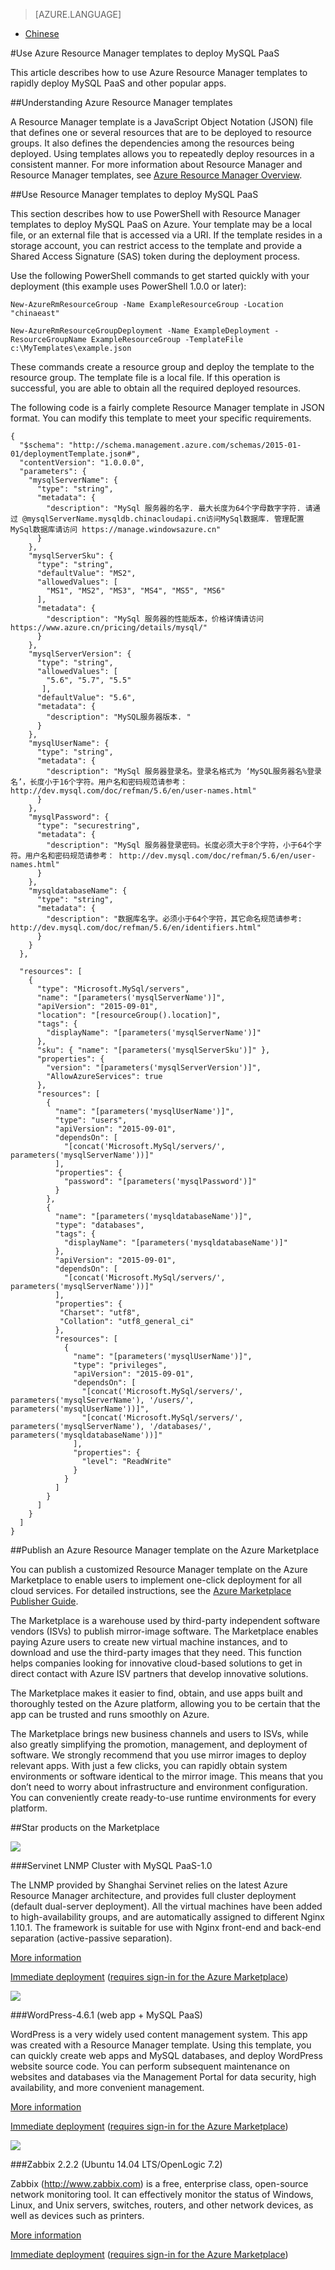 <properties linkid="" urlDisplayName="" pageTitle="Use Azure Resource Manager templates to deploy MySQL PaaS – Azure" metaKeywords="Azure Cloud, technical documentation, documents and resources, MySQL, database, Resource Manager, ARM, ARM Template, Azure MySQL, MySQL PaaS, Azure MySQL PaaS, Azure MySQL Service, Azure RDS" description="This article describes how to use Azure Resource Manager Templates (ARM Templates) to rapidly deploy MySQL PaaS and other popular apps." metaCanonical="" services="MySQL" documentationCenter="Services" title="" authors="" solutions="" manager="" editor="" />

<tags ms.service="mysql" ms.date="03/14/2017" wacn.date="03/14/2017" wacn.lang="cn" />

> [AZURE.LANGUAGE]
- [Chinese](/documentation/articles/mysql-database-armtemplate-deploymysql/)

#Use Azure Resource Manager templates to deploy MySQL PaaS

This article describes how to use Azure Resource Manager templates to rapidly deploy MySQL PaaS and other popular apps.

##Understanding Azure Resource Manager templates

A Resource Manager template is a JavaScript Object Notation (JSON) file that defines one or several resources that are to be deployed to resource groups. It also defines the dependencies among the resources being deployed. Using templates allows you to repeatedly deploy resources in a consistent manner. For more information about Resource Manager and Resource Manager templates, see [Azure Resource Manager Overview](https://docs.microsoft.com/azure/azure-resource-manager/resource-group-overview).

##Use Resource Manager templates to deploy MySQL PaaS

This section describes how to use PowerShell with Resource Manager templates to deploy MySQL PaaS on Azure. Your template may be a local file, or an external file that is accessed via a URI. If the template resides in a storage account, you can restrict access to the template and provide a Shared Access Signature (SAS) token during the deployment process.

Use the following PowerShell commands to get started quickly with your deployment (this example uses PowerShell 1.0.0 or later):

	New-AzureRmResourceGroup -Name ExampleResourceGroup -Location "chinaeast"
	
	New-AzureRmResourceGroupDeployment -Name ExampleDeployment -ResourceGroupName ExampleResourceGroup -TemplateFile c:\MyTemplates\example.json

These commands create a resource group and deploy the template to the resource group. The template file is a local file. If this operation is successful, you are able to obtain all the required deployed resources.

The following code is a fairly complete Resource Manager template in JSON format. You can modify this template to meet your specific requirements.

	{
	  "$schema": "http://schema.management.azure.com/schemas/2015-01-01/deploymentTemplate.json#",
	  "contentVersion": "1.0.0.0",
	  "parameters": {
	    "mysqlServerName": {
	      "type": "string",
	      "metadata": {
	        "description": "MySql 服务器的名字. 最大长度为64个字母数字字符. 请通过 @mysqlServerName.mysqldb.chinacloudapi.cn访问MySql数据库. 管理配置MySql数据库请访问 https://manage.windowsazure.cn"
	      }
	    },
	    "mysqlServerSku": {
	      "type": "string",
	      "defaultValue": "MS2",
	      "allowedValues": [
	        "MS1", "MS2", "MS3", "MS4", "MS5", "MS6"
	      ],
	      "metadata": {
	        "description": "MySql 服务器的性能版本，价格详情请访问 https://www.azure.cn/pricing/details/mysql/"
	      }
	    },
	    "mysqlServerVersion": {
	      "type": "string",
	      "allowedValues": [
	        "5.6", "5.7", "5.5"
	       ],
	      "defaultValue": "5.6",
	      "metadata": {
	        "description": "MySQL服务器版本. "
	      }
	    },
	    "mysqlUserName": {
	      "type": "string",
	      "metadata": {
	        "description": "MySql 服务器登录名。登录名格式为 ‘MySQL服务器名%登录名’，长度小于16个字符。用户名和密码规范请参考： http://dev.mysql.com/doc/refman/5.6/en/user-names.html"
	      }
	    },
	    "mysqlPassword": {
	      "type": "securestring",
	      "metadata": {
	        "description": "MySql 服务器登录密码。长度必须大于8个字符，小于64个字符。用户名和密码规范请参考： http://dev.mysql.com/doc/refman/5.6/en/user-names.html"
	      }
	    },
	    "mysqldatabaseName": {
	      "type": "string",
	      "metadata": {
	        "description": "数据库名字。必须小于64个字符，其它命名规范请参考: http://dev.mysql.com/doc/refman/5.6/en/identifiers.html"
	      }
	    }
	  },
	
	  "resources": [   
	    {
	      "type": "Microsoft.MySql/servers",
	      "name": "[parameters('mysqlServerName')]",
	      "apiVersion": "2015-09-01",
	      "location": "[resourceGroup().location]",
	      "tags": {
	        "displayName": "[parameters('mysqlServerName')]"
	      },
	      "sku": { "name": "[parameters('mysqlServerSku')]" },
	      "properties": {
	        "version": "[parameters('mysqlServerVersion')]",
	        "AllowAzureServices": true
	      },
	      "resources": [
	        {
	          "name": "[parameters('mysqlUserName')]",
	          "type": "users",
	          "apiVersion": "2015-09-01",
	          "dependsOn": [
	            "[concat('Microsoft.MySql/servers/', parameters('mysqlServerName'))]"
	          ],
	          "properties": {
	            "password": "[parameters('mysqlPassword')]"
	          }
	        },
	        {
	          "name": "[parameters('mysqldatabaseName')]",
	          "type": "databases",
	          "tags": {
	            "displayName": "[parameters('mysqldatabaseName')]"
	          },
	          "apiVersion": "2015-09-01",
	          "dependsOn": [
	            "[concat('Microsoft.MySql/servers/', parameters('mysqlServerName'))]"
	          ],
	          "properties": {
	           "Charset": "utf8",
	           "Collation": "utf8_general_ci"
              },
	          "resources": [
	            {
	              "name": "[parameters('mysqlUserName')]",
	              "type": "privileges",
	              "apiVersion": "2015-09-01",
	              "dependsOn": [
	                "[concat('Microsoft.MySql/servers/', parameters('mysqlServerName'), '/users/', parameters('mysqlUserName'))]",
	                "[concat('Microsoft.MySql/servers/', parameters('mysqlServerName'), '/databases/', parameters('mysqldatabaseName'))]"
	              ],
	              "properties": {
	                "level": "ReadWrite"
	              }
	            }
	          ]
	        }
	      ]
	    }
	  ]
	}

##Publish an Azure Resource Manager template on the Azure Marketplace

You can publish a customized Resource Manager template on the Azure Marketplace to enable users to implement one-click deployment for all cloud services. For detailed instructions, see the [Azure Marketplace Publisher Guide](https://market.azure.cn/Documentation/article/publishguide/).

The Marketplace is a warehouse used by third-party independent software vendors (ISVs) to publish mirror-image software. The Marketplace enables paying Azure users to create new virtual machine instances, and to download and use the third-party images that they need. This function helps companies looking for innovative cloud-based solutions to get in direct contact with Azure ISV partners that develop innovative solutions.

The Marketplace makes it easier to find, obtain, and use apps built and thoroughly tested on the Azure platform, allowing you to be certain that the app can be trusted and runs smoothly on Azure.

The Marketplace brings new business channels and users to ISVs, while also greatly simplifying the promotion, management, and deployment of software. We strongly recommend that you use mirror images to deploy relevant apps. With just a few clicks, you can rapidly obtain system environments or software identical to the mirror image. This means that you don’t need to worry about infrastructure and environment configuration. You can conveniently create ready-to-use runtime environments for every platform.

##Star products on the Marketplace

![](./media/mysql-database-armtemplate-deploymysql/fuwang.png)

###Servinet LNMP Cluster with MySQL PaaS-1.0

The LNMP provided by Shanghai Servinet relies on the latest Azure Resource Manager architecture, and provides full cluster deployment (default dual-server deployment). All the virtual machines have been added to high-availability groups, and are automatically assigned to different Nginx 1.10.1. The framework is suitable for use with Nginx front-end and back-end separation (active-passive separation).

[More information](https://market.azure.cn/Vhd/Show?vhdId=12005&version=14150)

[Immediate deployment](https://market.azure.cn/VM/Launch?vhdId=12005&version=14150) ([requires sign-in for the Azure Marketplace](https://market.azure.cn/Sign/Login?url=%2fVhd%2fShow%3fvhdId%3d12005%26version%3d14150))

![](./media/mysql-database-armtemplate-deploymysql/wordpress.png)

###WordPress-4.6.1 (web app + MySQL PaaS)

WordPress is a very widely used content management system. This app was created with a Resource Manager template. Using this template, you can quickly create web apps and MySQL databases, and deploy WordPress website source code. You can perform subsequent maintenance on websites and databases via the Management Portal for data security, high availability, and more convenient management.

[More information](https://market.azure.cn/Vhd/Show?vhdId=12006&version=14125)

[Immediate deployment](https://market.azure.cn/VM/Launch?vhdId=12006&version=14125) ([requires sign-in for the Azure Marketplace](https://market.azure.cn/Sign/Login?url=%2fVhd%2fShow%3fvhdId%3d12006%26version%3d14125))

![](./media/mysql-database-armtemplate-deploymysql/zabbix.png)

###Zabbix 2.2.2 (Ubuntu 14.04 LTS/OpenLogic 7.2)

Zabbix (http://www.zabbix.com) is a free, enterprise class, open-source network monitoring tool. It can effectively monitor the status of Windows, Linux, and Unix servers, switches, routers, and other network devices, as well as devices such as printers.

[More information](https://market.azure.cn/Vhd/Show?vhdId=12009&version=14123)

[Immediate deployment](https://market.azure.cn/VM/Launch?vhdId=12009&version=14123) ([requires sign-in for the Azure Marketplace](https://market.azure.cn/Sign/Login?url=%2fVhd%2fShow%3fvhdId%3d12009%26version%3d14123))

<!---HONumber=AcomDC_0315_2017_MySql-->

